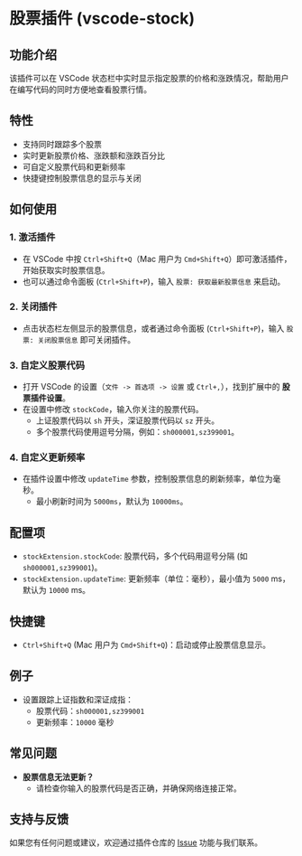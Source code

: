 # 股票插件 (vscode-stock)

## 功能介绍
该插件可以在 VSCode 状态栏中实时显示指定股票的价格和涨跌情况，帮助用户在编写代码的同时方便地查看股票行情。

## 特性
- 支持同时跟踪多个股票
- 实时更新股票价格、涨跌额和涨跌百分比
- 可自定义股票代码和更新频率
- 快捷键控制股票信息的显示与关闭

## 如何使用

### 1. 激活插件
- 在 VSCode 中按 `Ctrl+Shift+Q`（Mac 用户为 `Cmd+Shift+Q`）即可激活插件，开始获取实时股票信息。
- 也可以通过命令面板 (`Ctrl+Shift+P`)，输入 `股票: 获取最新股票信息` 来启动。

### 2. 关闭插件
- 点击状态栏左侧显示的股票信息，或者通过命令面板 (`Ctrl+Shift+P`)，输入 `股票: 关闭股票信息` 即可关闭插件。

### 3. 自定义股票代码
- 打开 VSCode 的设置（`文件 -> 首选项 -> 设置` 或 `Ctrl+,`），找到扩展中的 **股票插件设置**。
- 在设置中修改 `stockCode`，输入你关注的股票代码。
  - 上证股票代码以 `sh` 开头，深证股票代码以 `sz` 开头。
  - 多个股票代码使用逗号分隔，例如：`sh000001,sz399001`。

### 4. 自定义更新频率
- 在插件设置中修改 `updateTime` 参数，控制股票信息的刷新频率，单位为毫秒。
  - 最小刷新时间为 `5000ms`，默认为 `10000ms`。

## 配置项
- `stockExtension.stockCode`: 股票代码，多个代码用逗号分隔 (如 `sh000001,sz399001`)。
- `stockExtension.updateTime`: 更新频率（单位：毫秒），最小值为 `5000` ms，默认为 `10000` ms。

## 快捷键
- `Ctrl+Shift+Q` (Mac 用户为 `Cmd+Shift+Q`)：启动或停止股票信息显示。

## 例子
- 设置跟踪上证指数和深证成指：
  - 股票代码：`sh000001,sz399001`
  - 更新频率：`10000` 毫秒

## 常见问题
- **股票信息无法更新？**
  - 请检查你输入的股票代码是否正确，并确保网络连接正常。
  
## 支持与反馈
如果您有任何问题或建议，欢迎通过插件仓库的 [Issue](https://github.com/your-repository/issues) 功能与我们联系。
